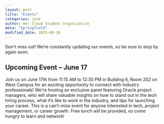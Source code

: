 ```yaml
---
layout: post
title: "Events"
categories: junk
author: Her Cloud Student Organization
meta: "Springfield"
modified_date: 2025-06-16
---
```


Don't miss out! We’re constantly updating our events, so be sure to stop by again soon.

## Upcoming Event – June 17 

Join us on June 17th from 11:15 AM to 12:30 PM in Building 6, Room 202 on West Campus for an exciting opportunity to connect with industry professionals! We're hosting an exclusive panel featuring Oracle project managers, who will share valuable insights on how to stand out in the tech hiring process, what it’s like to work in the industry, and tips for launching your career. This is a can’t-miss event for anyone interested in tech, project management, or career growth. Free lunch will be provided, so come hungry to learn and network!
